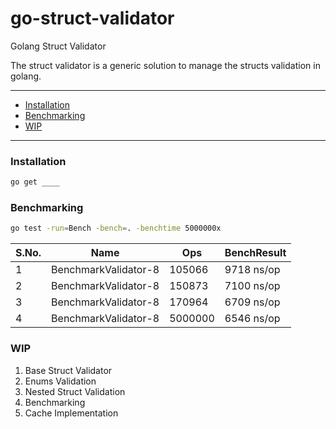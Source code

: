 # go-struct-validator
Golang Struct Validator

The struct validator is a generic solution to manage the structs validation in golang.

---

- [Installation](#installation)
- [Benchmarking](#benchmarking)
- [WIP](#workinprogress)

---

### Installation

```bash
go get ____
```

### Benchmarking

```bash
go test -run=Bench -bench=. -benchtime 5000000x
```

| S.No. |         Name         | Ops     | BenchResult |
|:------|:--------------------:|---------|-------------|
| 1     | BenchmarkValidator-8 | 105066  | 9718 ns/op  |
| 2     | BenchmarkValidator-8 | 150873  | 7100 ns/op  |
| 3     | BenchmarkValidator-8 | 170964  | 6709 ns/op  |
| 4     | BenchmarkValidator-8 | 5000000 | 6546 ns/op  |

### WIP
1. Base Struct Validator
2. Enums Validation 
3. Nested Struct Validation
4. Benchmarking
5. Cache Implementation

